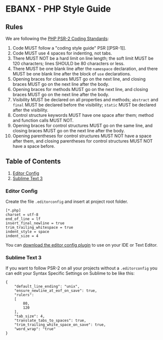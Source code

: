 # EBANX - PHP Style Guide

## Rules

We are following the [PHP PSR-2 Coding Standards](http://www.php-fig.org/psr/psr-2/):

1. Code MUST follow a "coding style guide" PSR [[PSR-1]].
2. Code MUST use 4 spaces for indenting, not tabs.
3. There MUST NOT be a hard limit on line length; the soft limit MUST be 120 characters; lines SHOULD be 80 characters or less.
4. There MUST be one blank line after the `namespace` declaration, and there MUST be one blank line after the block of `use` declarations.
5. Opening braces for classes MUST go on the next line, and closing braces MUST go on the next line after the body.
6. Opening braces for methods MUST go on the next line, and closing braces MUST go on the next line after the body.
7. Visibility MUST be declared on all properties and methods; `abstract` and `final` MUST be declared before the visibility; `static` MUST be declared after the visibility.
8. Control structure keywords MUST have one space after them; method and function calls MUST NOT.
9. Opening braces for control structures MUST go on the same line, and closing braces MUST go on the next line after the body.
10. Opening parentheses for control structures MUST NOT have a space after them, and closing parentheses for control structures MUST NOT have a space before.

## Table of Contents

1. [Editor Config](#editor-config)
2. [Sublime Text 3](#sublime-text-3)

### Editor Config

Create the file `.editorconfig` and insert at project root folder. 

```
[*.php]
charset = utf-8
end_of_line = lf
insert_final_newline = true
trim_trailing_whitespace = true
indent_style = space
indent_size = 4
```

You can [download the editor config plugin](http://editorconfig.org/#download) to use on your IDE or Text Editor.

### Sublime Text 3

If you want to follow PSR-2 on all your projects without a `.editorconfig` you can edit your Syntax Specific Settings on Sublime to be like this:

```
{
    "default_line_ending": "unix",
    "ensure_newline_at_eof_on_save": true,
    "rulers":
    [
        80,
        120
    ],
    "tab_size": 4,
    "translate_tabs_to_spaces": true,
    "trim_trailing_white_space_on_save": true,
    "word_wrap": "true"
}
```